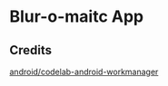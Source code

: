 Blur-o-maitc App
==

Credits
--
[android/codelab-android-workmanager](https://github.com/android/codelab-android-workmanager)
